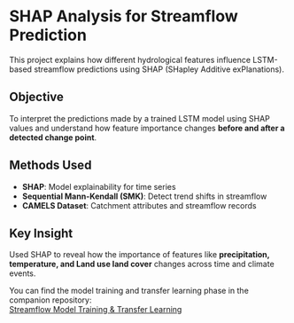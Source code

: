 # SHAP Analysis for Streamflow Prediction

This project explains how different hydrological features influence LSTM-based streamflow predictions using SHAP (SHapley Additive exPlanations).

##  Objective

To interpret the predictions made by a trained LSTM model using SHAP values and understand how feature importance changes **before and after a detected change point**.

##  Methods Used

- **SHAP**: Model explainability for time series
- **Sequential Mann-Kendall (SMK)**: Detect trend shifts in streamflow
- **CAMELS Dataset**: Catchment attributes and streamflow records

##  Key Insight

Used SHAP to reveal how the importance of features like **precipitation, temperature, and Land use land cover** changes across time and climate events.

You can find the model training and transfer learning phase in the companion repository:  
[Streamflow Model Training & Transfer Learning](https://github.com/siris11/Streamflow-prediction)

